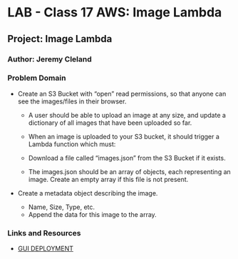 # LAB - Class 17 AWS: Image Lambda

## Project: Image Lambda

### Author: Jeremy Cleland

### Problem Domain

- Create an S3 Bucket with “open” read permissions, so that anyone can see the images/files in their browser.
  - A user should be able to upload an image at any size, and update a dictionary of all images that have been uploaded so far.
  - When an image is uploaded to your S3 bucket, it should trigger a Lambda function which must:
  - Download a file called “images.json” from the S3 Bucket if it exists.

  - The images.json should be an array of objects, each representing an image. Create an empty array if this file is not present.

- Create a metadata object describing the image.
  - Name, Size, Type, etc.
  - Append the data for this image to the array.

### Links and Resources


- [GUI DEPLOYMENT](http://cloudserver-env.eba-p9epswmi.us-east-1.elasticbeanstalk.com/)

